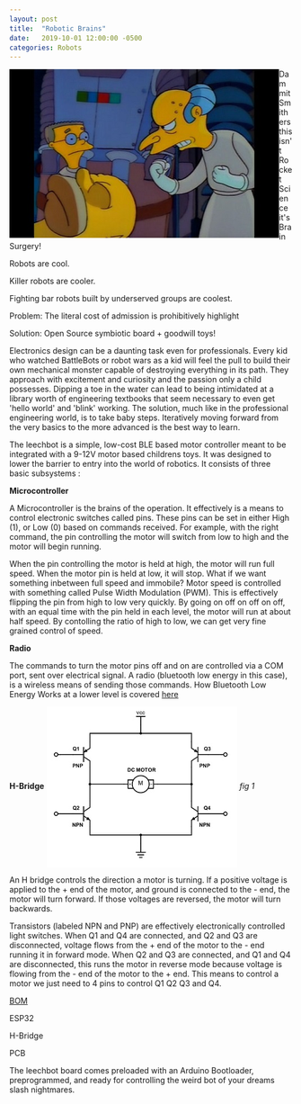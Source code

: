 ```yaml
---
layout: post
title:  "Robotic Brains"
date:   2019-10-01 12:00:00 -0500
categories: Robots
---
```

<img align="left" src="/images/mrburns.jpg">

Dammit Smithers this isn't Rocket Science it's Brain Surgery!

Robots are cool.

Killer robots are cooler.

Fighting bar robots built by underserved groups are coolest.  


Problem:  The literal cost of admission is prohibitively highlight

Solution:  Open Source symbiotic board + goodwill toys!

Electronics design can be a daunting task even for professionals.  Every kid who watched
BattleBots or robot wars as a kid will feel the pull to build their own mechanical monster
capable of destroying everything in its path.  They approach with excitement and curiosity and the passion
only a child possesses.  Dipping a toe in the water can lead to being intimidated at a library worth
of engineering textbooks that seem necessary to even get 'hello world' and 'blink' working.  The solution,
much like in the professional engineering world, is to take baby steps.  Iteratively moving forward from the
very basics to the more advanced is the best way to learn.

The leechbot is a simple, low-cost BLE based motor controller meant to be integrated
with a 9-12V motor based childrens toys. It was designed to lower the barrier to entry into
the world of robotics.  It consists of three basic subsystems :


<b>Microcontroller</b>

A Microcontroller is the brains of the operation.  It effectively is a means to control electronic switches called pins.  These pins can be set in either High (1), or Low (0) based on commands received.  For example, with the right command, the pin controlling the motor will switch from low to high and the motor will begin running.

When the pin controlling the motor is held at high, the motor will run full speed.  When the motor pin is held at low, it will stop.  What if we want something inbetween full speed and immobile?  Motor speed is controlled with something called Pulse Width Modulation (PWM).  This is effectively flipping the pin from high to low very quickly.  By going on off on off on off, with an equal time with the pin held in each level, the motor will run at about half speed.  By contolling the ratio of high to low, we can get very fine grained control of speed.

<b>Radio</b>

The commands to turn the motor pins off and on are controlled via a COM port, sent over electrical signal.  A radio (bluetooth low energy in this case), is a wireless means of sending those commands.  How Bluetooth Low Energy Works at a lower level is covered  <a href="https://mattguenette.com/bluetooth/2019/08/16/BLE-for-People-not-Paid-to-Care.html">here</a>


<b>H-Bridge</b>
<img align="center" src="/images/hbridge.jpg">
<i>fig 1</i>

An H bridge controls the direction a motor is turning.  If a positive voltage is applied to the + end of the motor, and ground
is connected to the - end, the motor will turn forward.  If those voltages are reversed, the motor will turn backwards.

Transistors (labeled NPN and PNP) are effectively electronically controlled light switches.  When Q1 and Q4 are connected, and Q2 and Q3 are disconnected, voltage flows from the + end of the motor to the - end running it in forward mode.  When Q2 and Q3 are connected, and Q1 and Q4 are disconnected, this runs the motor in reverse mode because voltage is flowing from the - end of the motor to the + end.  This means to control a motor we just need to 4 pins to control Q1 Q2 Q3 and Q4.

<u>BOM</u>

ESP32

H-Bridge

PCB


The leechbot board comes preloaded with an Arduino Bootloader, preprogrammed, and ready for controlling the weird bot of your dreams slash nightmares.  
